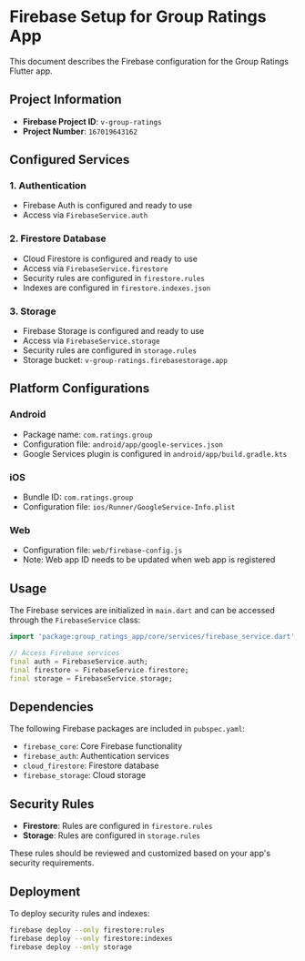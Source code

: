 # Firebase Setup for Group Ratings App

This document describes the Firebase configuration for the Group Ratings Flutter app.

## Project Information
- **Firebase Project ID**: `v-group-ratings`
- **Project Number**: `167019643162`

## Configured Services

### 1. Authentication
- Firebase Auth is configured and ready to use
- Access via `FirebaseService.auth`

### 2. Firestore Database
- Cloud Firestore is configured and ready to use
- Access via `FirebaseService.firestore`
- Security rules are configured in `firestore.rules`
- Indexes are configured in `firestore.indexes.json`

### 3. Storage
- Firebase Storage is configured and ready to use
- Access via `FirebaseService.storage`
- Security rules are configured in `storage.rules`
- Storage bucket: `v-group-ratings.firebasestorage.app`

## Platform Configurations

### Android
- Package name: `com.ratings.group`
- Configuration file: `android/app/google-services.json`
- Google Services plugin is configured in `android/app/build.gradle.kts`

### iOS
- Bundle ID: `com.ratings.group`
- Configuration file: `ios/Runner/GoogleService-Info.plist`

### Web
- Configuration file: `web/firebase-config.js`
- Note: Web app ID needs to be updated when web app is registered

## Usage

The Firebase services are initialized in `main.dart` and can be accessed through the `FirebaseService` class:

```dart
import 'package:group_ratings_app/core/services/firebase_service.dart';

// Access Firebase services
final auth = FirebaseService.auth;
final firestore = FirebaseService.firestore;
final storage = FirebaseService.storage;
```

## Dependencies

The following Firebase packages are included in `pubspec.yaml`:
- `firebase_core`: Core Firebase functionality
- `firebase_auth`: Authentication services
- `cloud_firestore`: Firestore database
- `firebase_storage`: Cloud storage

## Security Rules

- **Firestore**: Rules are configured in `firestore.rules`
- **Storage**: Rules are configured in `storage.rules`

These rules should be reviewed and customized based on your app's security requirements.

## Deployment

To deploy security rules and indexes:
```bash
firebase deploy --only firestore:rules
firebase deploy --only firestore:indexes
firebase deploy --only storage
```
